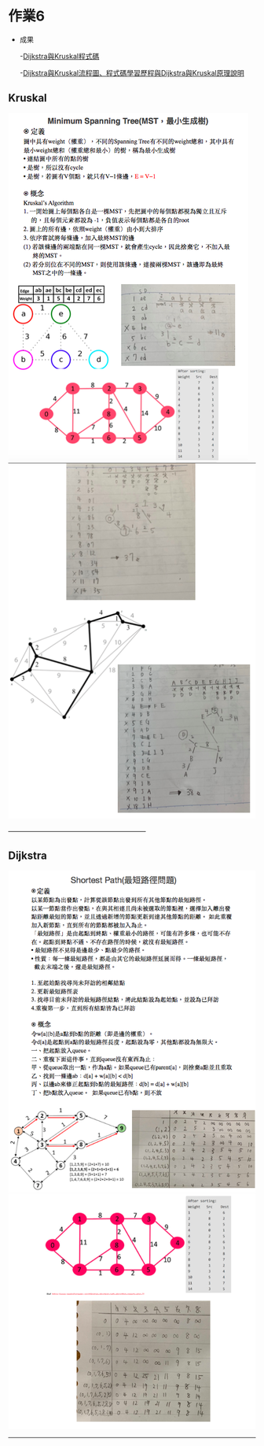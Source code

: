 # 作業6
 * 成果
 
      -[Dijkstra與Kruskal程式碼](https://github.com/pignini/as/blob/master/HW6/Dijkstra_06170129.py)
      
      -[Dijkstra與Kruskal流程圖、程式碼學習歷程與Dijkstra與Kruskal原理說明](https://github.com/pignini/as/blob/master/HW6/Dijkstra與Kruskal流程圖、程式碼學習歷程與Dijkstra與Kruskal原理說明.md)

## Kruskal

 
 ![](/image/MST1.png)
 ![](/image/MST2.png)
 
 ————————————————————

## Dijkstra

 
 ![](/image/Shortest%20Path.png)
 ![](/image/Shortest%20Path1.png) 
 
 ----------------------------------------
